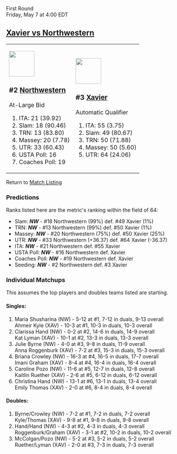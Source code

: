 First Round  
Friday, May 7 at 4:00 EDT
## [Xavier vs Northwestern](https://www.ncaa.com/game/5833673) 

<table><tr><td>  

<a href="../index.md"><img src="https://www.ncaa.com/sites/default/files/images/logos/schools/n/northwestern.70.png" width="70" height="70" /></a>  

<h3>#2 <a href="../index.md">Northwestern</a></h3>  

At-Large Bid  

<ol>  
<li>ITA: 21 (39.92)</li>  
<li>Slam: 18 (90.46)</li>  
<li>TRN: 13 (83.80)</li>  
<li>Massey: 20 (7.78)</li>  
<li>UTR: 33 (60.43)</li>  
<li>USTA Poll: 16</li>  
<li>Coaches Poll: 19</li>  
</ol>  

</td><td>  

<a href="../index.md"><img src="https://www.ncaa.com/sites/default/files/images/logos/schools/x/xavier.70.png" width="70" height="70" /></a>  

<h3>#3 <a href="../index.md">Xavier</a></h3>  

Automatic Qualifier  

<ol>  
<li>ITA: 55 (3.75)</li>  
<li>Slam: 49 (80.67)</li>  
<li>TRN: 50 (71.88)</li>  
<li>Massey: 50 (5.60)</li>  
<li>UTR: 64 (24.06)</li>  
</ol>  

</td></tr></table>  

Return to [Match Listing](../index.md)  

### Predictions  

Ranks listed here are the metric's ranking within the field of 64:  
- Slam: ***NW*** - #18 Northwestern (99%) def. #49 Xavier (1%)  
- TRN: ***NW*** - #13 Northwestern (99%) def. #50 Xavier (1%)  
- Massey: ***NW*** - #20 Northwestern (75%) def. #50 Xavier (25%)  
- UTR: ***NW*** - #33 Northwestern (+36.37) def. #64 Xavier (-36.37)  
- ITA: ***NW*** - #21 Northwestern def. #55 Xavier  
- USTA Poll: ***NW*** - #16 Northwestern def. Xavier  
- Coaches Poll: ***NW*** - #19 Northwestern def. Xavier  
- Seeding: ***NW*** - #2 Northwestern def. #3 Xavier  

### Individual Matchups  

This assumes the top players and doubles teams listed are starting.  

#### Singles:  
1. Maria Shusharina (NW) - 5-12 at #1, 7-12 in duals, 9-13 overall  
   Ahmeir Kyle (XAV) - 10-3 at #1, 10-3 in duals, 10-3 overall
2. Clarissa Hand (NW) - 0-2 at #2, 14-6 in duals, 14-9 overall  
   Kat Lyman (XAV) - 10-1 at #2, 13-3 in duals, 13-3 overall
3. Julie Byrne (NW) - 4-0 at #3, 9-8 in duals, 11-9 overall  
   Anna Roggenburk (XAV) - 7-2 at #3, 15-3 in duals, 15-3 overall
4. Briana Crowley (NW) - 16-3 at #4, 16-5 in duals, 17-7 overall  
   Imani Graham (XAV) - 8-4 at #4, 16-4 in duals, 16-4 overall
5. Caroline Pozo (NW) - 11-6 at #5, 12-7 in duals, 12-8 overall  
   Kaitlin Ruether (XAV) - 2-6 at #5, 6-12 in duals, 6-12 overall
6. Christina Hand (NW) - 13-1 at #6, 13-1 in duals, 13-4 overall  
   Emily Thomas (XAV) - 2-0 at #6, 8-4 in duals, 8-4 overall

#### Doubles:  
1. Byrne/Crowley (NW) - 7-2 at #1, 7-2 in duals, 7-2 overall  
   Kyle/Thomas (XAV) - 9-8 at #1, 9-8 in duals, 9-8 overall
2. Hand/Hand (NW) - 4-3 at #2, 4-3 in duals, 4-3 overall  
   Roggenburk/Graham (XAV) - 3-1 at #2, 10-2 in duals, 10-2 overall
3. McColgan/Pozo (NW) - 5-2 at #3, 5-2 in duals, 5-2 overall  
   Ruether/Lyman (XAV) - 2-0 at #3, 7-3 in duals, 7-3 overall